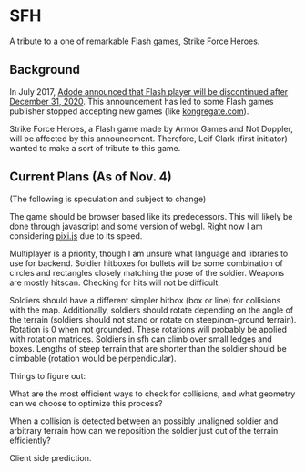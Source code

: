 # SFH

A tribute to a one of remarkable Flash games, Strike Force Heroes.

## Background
In July 2017, [Adode announced that Flash player will be discontinued after December 31, 2020](https://www.adobe.com/sea/products/flashplayer/end-of-life.html). This announcement has led to some Flash games publisher stopped accepting new games (like [kongregate.com](https://www.theverge.com/2020/7/2/21311318/kongregate-stops-accepting-new-game-submissions-flash-discontinued-layoffs)).

Strike Force Heroes, a Flash game made by Armor Games and Not Doppler, will be affected by this announcement. Therefore, Leif Clark (first initiator) wanted to make a sort of tribute to this game.

## Current Plans (As of Nov. 4)
(The following is speculation and subject to change)

The game should be browser based like its predecessors. This will likely be done through javascript and some version of webgl. Right now I am considering [pixi.js](https://github.com/pixijs/pixi.js) due to its speed.

Multiplayer is a priority, though I am unsure what language and libraries to use for backend.
Soldier hitboxes for bullets will be some combination of circles and rectangles closely matching the pose of the soldier. Weapons are mostly hitscan. Checking for hits will not be difficult.

Soldiers should have a different simpler hitbox (box or line) for collisions with the map. Additionally, soldiers should rotate depending on the angle of the terrain (soldiers should not stand or rotate on steep/non-ground terrain). Rotation is 0 when not grounded. These rotations will probably be applied with rotation matrices. Soldiers in sfh can climb over small ledges and boxes. Lengths of steep terrain that are shorter than the soldier should be climbable (rotation would be perpendicular).

Things to figure out:

What are the most efficient ways to check for collisions, and what geometry can we choose to optimize this process?

When a collision is detected between an possibly unaligned soldier and arbitrary terrain how can we reposition the soldier just out of the terrain efficiently?

Client side prediction.
